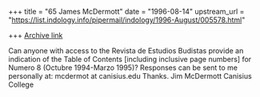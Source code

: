 +++
title = "65 James McDermott"
date = "1996-08-14"
upstream_url = "https://list.indology.info/pipermail/indology/1996-August/005578.html"

+++
[Archive link](https://list.indology.info/pipermail/indology/1996-August/005578.html)

Can anyone with access to the Revista de Estudios Budistas provide an 
indication of the Table of Contents  [including inclusive page 
numbers] for Numero 8 (Octubre 1994-Marzo 
1995)?  Responses can be sent to me personally at:
                       mcdermot at canisius.edu
                                     Thanks.
                                         Jim McDermott
                                         Canisius College




